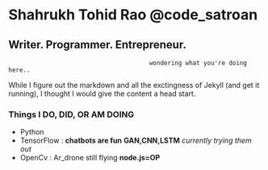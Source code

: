 # Shahrukh Tohid Rao @code_satroan

##                                          Writer.       Programmer.     Entrepreneur.
                                           wondering what you're doing here..

While I figure out the markdown and all the exctingness of Jekyll (and get it running), I thought I would give the content a head start.

### Things I DO, DID, OR AM DOING
- Python
- TensorFlow : **chatbots are fun** **GAN,CNN,LSTM** _currently trying them out_
- OpenCv : Ar_drone still flying **node.js=OP**


